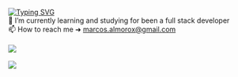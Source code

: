 [![Typing SVG](https://readme-typing-svg.demolab.com?font=&weight=900&size=25&pause=1000&width=435&lines=Hey+%F0%9F%91%8B%2C+I'm+Marcos)](https://git.io/typing-svg) <br>
🚀 I’m currently learning and studying for been a full stack developer<br>📫 How to reach me ➜ marcos.almorox@gmail.com
<br></br>
![](https://github-readme-stats.vercel.app/api?username=malmorox&theme=react&hide_border=false&include_all_commits=true&count_private=false)
<br></br>
<img align="left" src="https://visitor-badge.laobi.icu/badge?page_id=malmorox.malmorox&"  />
